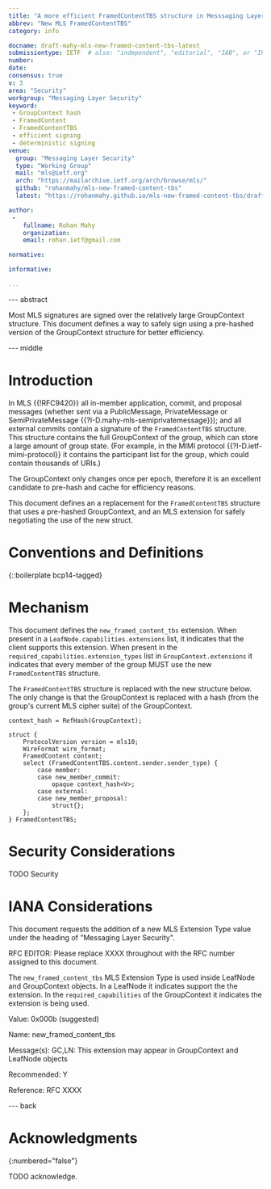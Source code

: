 ```yaml
---
title: "A more efficient FramedContentTBS structure in Messsaging Layer Security (MLS)"
abbrev: "New MLS FramedContentTBS"
category: info

docname: draft-mahy-mls-new-framed-content-tbs-latest
submissiontype: IETF  # also: "independent", "editorial", "IAB", or "IRTF"
number:
date:
consensus: true
v: 3
area: "Security"
workgroup: "Messaging Layer Security"
keyword:
 - GroupContext hash
 - FramedContent
 - FramedContentTBS
 - efficient signing
 - deterministic signing
venue:
  group: "Messaging Layer Security"
  type: "Working Group"
  mail: "mls@ietf.org"
  arch: "https://mailarchive.ietf.org/arch/browse/mls/"
  github: "rohanmahy/mls-new-framed-content-tbs"
  latest: "https://rohanmahy.github.io/mls-new-framed-content-tbs/draft-mahy-mls-new-framed-content-tbs.html"

author:
 -
    fullname: Rohan Mahy
    organization:
    email: rohan.ietf@gmail.com

normative:

informative:

...
```


--- abstract

Most MLS signatures are signed over the relatively large GroupContext structure.
This document defines a way to safely sign using a pre-hashed version of the GroupContext structure for better efficiency.

--- middle

# Introduction

In MLS {{!RFC9420}} all in-member application, commit, and proposal messages (whether sent via a PublicMessage, PrivateMessage or SemiPrivateMessage {{?I-D.mahy-mls-semiprivatemessage}}); and all external commits contain a signature of the `FramedContentTBS` structure.
This structure contains the full GroupContext of the group, which can store a large amount of group state.
(For example, in the MIMI protocol {{?I-D.ietf-mimi-protocol}} it contains the participant list for the group, which could contain thousands of URIs.)

The GroupContext only changes once per epoch, therefore it is an excellent candidate to pre-hash and cache for efficiency reasons.

This document defines an a replacement for the `FramedContentTBS` structure that uses a pre-hashed GroupContext, and an MLS extension for safely negotiating the use of the new struct.

# Conventions and Definitions

{::boilerplate bcp14-tagged}


# Mechanism

This document defines the `new_framed_content_tbs` extension.
When present in a `LeafNode.capabilities.extensions` list, it indicates that the client supports this extension.
When present in the `required_capabilities.extension_types` list in `GroupContext.extensions` it indicates that every member of the group MUST use the new `FramedContentTBS` structure.

The `FramedContentTBS` structure is replaced with the new structure below. The only change is that the GroupContext is replaced with a hash (from the group's current MLS cipher suite) of the GroupContext.

~~~ tls
context_hash = RefHash(GroupContext);

struct {
    ProtocolVersion version = mls10;
    WireFormat wire_format;
    FramedContent content;
    select (FramedContentTBS.content.sender.sender_type) {
        case member:
        case new_member_commit:
            opaque context_hash<V>;
        case external:
        case new_member_proposal:
            struct{};
    };
} FramedContentTBS;
~~~

# Security Considerations

TODO Security


# IANA Considerations

This document requests the addition of a new MLS Extension Type value under the heading of "Messaging Layer Security".

RFC EDITOR: Please replace XXXX throughout with the RFC number assigned to this document.

The `new_framed_content_tbs` MLS Extension Type is used inside LeafNode and GroupContext objects.
In a LeafNode it indicates support the the extension.
In the `required_capabilities` of the GroupContext it indicates the extension is being used.

Value: 0x000b (suggested)

Name: new_framed_content_tbs

Message(s): GC,LN: This extension may appear in GroupContext and LeafNode objects

Recommended: Y

Reference: RFC XXXX

--- back

# Acknowledgments
{:numbered="false"}

TODO acknowledge.
